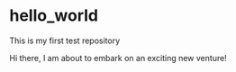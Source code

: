 # hello_world
This is my first test repository

Hi there, I am about to embark on an exciting new venture!

